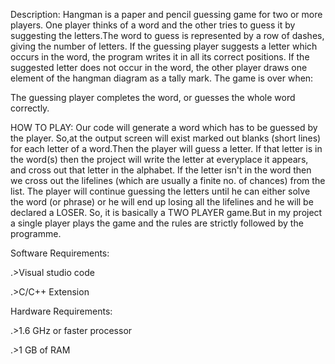 Description:
Hangman is a paper and pencil guessing game for two or more players. One player thinks of a word and the other tries to guess it by suggesting the letters.The word to guess is represented by a row of dashes, giving the number of letters. If the guessing player suggests a letter which occurs in the word, the program writes it in all its correct positions. If the suggested letter does not occur in the word, the other player draws one element of the hangman diagram as a tally mark. The game is over when:

The guessing player completes the word, or guesses the whole word correctly.

HOW TO PLAY: Our code will generate a word which has to be guessed by the player. So,at the output screen will exist marked out blanks (short lines) for each letter of a word.Then the player will guess a letter. If that letter is in the word(s) then the project will write the letter at everyplace it appears, and cross out that letter in the alphabet. If the letter isn't in the word then we cross out the lifelines (which are usually a finite no. of chances) from the list. The player will continue guessing the letters until he can either solve the word (or phrase) or he will end up losing all the lifelines and he will be declared a LOSER.
So, it is basically a TWO PLAYER game.But in my project a single player plays the game and the rules are strictly followed by the programme.


Software Requirements:


.>Visual studio code


.>C/C++ Extension

Hardware Requirements:


.>1.6 GHz or faster processor


.>1 GB of RAM
